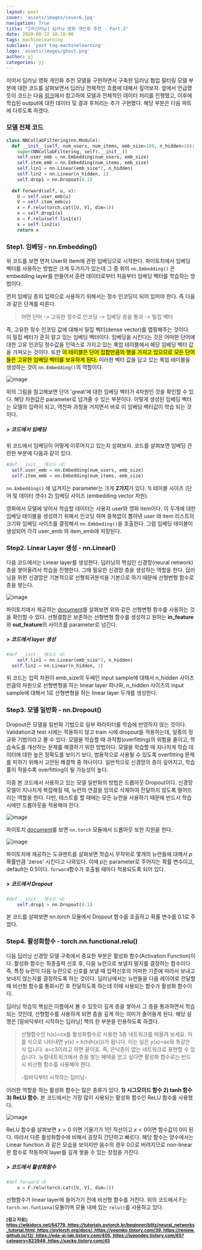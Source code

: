 ```yaml
---
layout: post
cover: 'assets/images/cover6.jpg'
navigation: True
title: "[머신러닝] 딥러닝 영화 개인화 추천 - Part.2" 
date: 2020-08-22 10:18:00
tags: machinelearning
subclass: 'post tag-machinelearning'
logo: 'assets/images/ghost.png'
author: yj
categories: yj
---
```



이어서 딥러닝 영화 개인화 추천 모델을 구현하면서 구축한 딥러닝 협업 필터링 모델 부분에 대한 코드를 살펴보면서 딥러닝 전체적인 흐름에 대해서 짚어보자. 앞에서 언급했듯이 코드는 다음 [링크](https://jyoondev.tistory.com/65?category=823946)에서 참고하여 모델과 전체적인 데이터 처리를 진행했고, 이후에 학습된 output에 대한 데이터 및 결과 후처리는 추가 구현했다. 해당 부분은 다음 파트에 다루도록 하겠다. 



### 모델 전체 코드 

```python
class NNCollabFiltering(nn.Module):
  def __init__(self, num_users, num_items, emb_size=100, n_hidden=10):
    super(NNCollabFiltering, self).__init__()
    self.user_emb = nn.Embedding(num_users, emb_size)
    self.item_emb = nn.Embedding(num_items, emb_size)
    self.lin1 = nn.Linear(emb_size*2, n_hidden)
    self.lin2 = nn.Linear(n_hidden, 1)
    self.drop1 = nn.Dropout(0.1)
    
  def forward(self, u, v):
    U = self.user_emb(u)
    V = self.item_emb(v)
    x = F.relu(torch.cat([U, V], dim=1))
    x = self.drop1(x)
    x = F.relu(self.lin1(x))
    x = self.lin2(x)
    return x
```





### Step1. 임베딩 - nn.Embedding() 

위 코드를 보면 먼저 User와 Item에 관한 임베딩으로 시작한다. 파이토치에서 임베딩 벡터를 사용하는 방법은 크게 두가지가 있는데 그 중 위의 `nn.Embedding()` 은 embedding layer를 만들어서 훈련 데이터로부터 처음부터 임베딩 벡터를 학습하는 방법이다. 

먼저 임베딩 층의 입력으로 사용하기 위해서는 정수 인코딩이 되어 있어야 한다. 즉 다음과 같은 단계를 따른다. 

> 어떤 단어 -> 고유한 정수로 인코딩 -> 임베딩 층을 통과 -> 밀집 벡터 

즉, 고유한 정수 인코딩 값에 대해서 밀집 벡터(dense vector)를 맵핑해주는 것이다. 이 밀집 베터가 흔히 알고 있는 임베딩 벡터이다. 임베딩을 시킨다는 것은 어떠한 단어에 대한 고유 인코딩 정수값을 인덱스로 가지고 있는 룩업 테이블에서 해당 임베딩 벡터 값을 가져오는 것이다. 또한 <mark>이 테이블은 단어 집합만큼의 행을 가지고 있으므로 모든 단어들은 고유한 임베딩 벡터를 보유하게 된다.</mark> 이러한 벡터 값을 담고 있는 룩업 테이블을 생성하는 것이 `nn.Embedding()`의 역할이다.

![image](https://user-images.githubusercontent.com/63405904/110482824-6bad5d80-812c-11eb-9da2-750e1946c80b.png)

위의 그림을 참고해보면 단어 'great'에 대한 임베딩 벡터가 4차원인 것을 확인할 수 있다. 해당 차원값은 parameter로 넘겨줄 수 있는 부분이다. 이렇게 생성된 임베딩 벡터는 모델의 입력이 되고, 역전파 과정을 거치면서 바로 이 임베딩 벡터값이 학습 되는 것이다. 

##### > 코드에서 임베딩

위 코드에서 임베딩이 어떻게 이루어지고 있는지 살펴보자. 코드를 살펴보면 임베딩 관련한 부분에 다음과 같이 있다. 

```python
#def __init__ 메소드 내: 
  self.user_emb = nn.Embedding(num_users, emb_size)
  self.item_emb = nn.Embedding(num_items, emb_size)
```

`nn.Embedding()` 에 넘겨지는 parameter는 크게 **2가지**가 있다. 1) 테이블 사이즈 (단어 및 데이터 갯수) 2) 임베딩 사이즈 (embedding vector  차원).

영화에서 모델에 넣어서 학습할 데이터는 사용자 user와 영화 item이다. 이 두개에 대한 임베딩 테이블을 생성하기 위해서 인코딩 하며 중복없이 뽑아낸 user 와 item 리스트의 크기와 임베딩 사이즈를 결정해서 `nn.Embbeding()`을 호출한다. 그럼 임베딩 테이블이 생성되어 각각 user_emb 와 item_emb에 저장된다. 





### Step2. Linear Layer 생성 - nn.Linear()

다음 코드에서는 Linear layer를 생성한다. 딥러닝의 핵심인 신경망(neural network) 층을 쌓아올려서 학습을 진행한다. 그때 필요한 신경망 층을 생성하는 역할을 한다. 딥러닝을 위한 신경망은 기본적으로 선형회귀분석을 기본으로 하기 때문에 선형변형 함수로 층을 쌓는다. 

![image](https://user-images.githubusercontent.com/63405904/110482886-7d8f0080-812c-11eb-9b12-6c65a734be69.png)

파이토치에서 제공하는 [document](https://pytorch.org/docs/stable/nn.html#linear-layers)를 살펴보면 위와 같은 선형변형 함수를 사용하는 것을 확인할 수 있다. 선형결합은 보존하는 선형변형 함수를 생성하고 원하는 **in_feature**와 **out_feature**의 사이즈를 parameter로 넘긴다. 

##### > 코드에서 layer 생성

```python
#def __init__ 메소드 내:
	self.lin1 = nn.Linear(emb_size*2, n_hidden)
  self.lin2 = nn.Linear(n_hidden, 1)
```

위 코드는 입력 차원이 emb_size의 두배인 input sample에 대해서 n_hidden 사이즈 만큼의 차원으로 선형변형을 하는 linear layer 하나와, n_hidden 사이즈의 input sample에 대해서 1로 선형변형을 하는 linear layer 두개를 생성한다. 





### Step3. 모델 일반화 - nn.Dropout()

Dropout은 모델을 일반화 기법으로 일부 파라미터를 학습에 반영하지 않는 것이다. Validation과 test 시에는 적용하지 않고 train 시에 dropout을 적용하는데, 일종의 정규화 기법이라고 볼 수 있다. 모델을 학습할 때 과적합(overfitting)의 위험을 줄이고, 학습속도를 개선하는 문제를 해결하기 위한 방법이다. 모델을 학습할 때 지나치게 학습 데이터에 대한 높은 정확도를 보이기 보다, 범용적으로 사용될 수 있도록 overfitting 문제를 피하기 위해서 고안된 해결책 중 하나이다. 일반적으로 신경망의 층이 깊어지고, 학습률이 작을수록 overfitting이 될 가능성이 높다. 

이중 본 코드에서 사용하고 있는 모델 일반화의 방법은 드롭아웃 Dropout이다. 신경망 모델이 지나치게 복잡해질 때, 뉴런의 연결을 임의로 삭제하여 전달하지 않도록 떨어뜨리는 역할을 한다. 다만, 테스트를 할 때에는 모든 뉴런을 사용하기 때문에 반드시 학습시에만 드롭아웃을 적용해야 한다. 

![image](https://user-images.githubusercontent.com/63405904/110482706-47ea1780-812c-11eb-9908-5686512aae8c.png)

파이토치 [document](https://pytorch.org/docs/stable/generated/torch.nn.Dropout.html#torch.nn.Dropout)를 보면 `nn.torch` 모듈에서 드롭아웃 또한 지원을 한다. 

![image](https://user-images.githubusercontent.com/63405904/110482789-5fc19b80-812c-11eb-960c-8f7da3b2597f.png)

파이토치에 제공하는 도큐멘트를 살펴보면 학습시 무작위로 몇개의 뉴런들에 대해서 *p* 확률만큼  'zeros' 시킨다고 나와있다. 이때 *p*는 parameter로 주어지는 확률 변수이고, default는 0.5이다. `forward`함수가 호출될 때마다 적용되도록 되어 있다. 

##### > 코드에서 Dropout

```python
#def __init__ 메소드 내:
	self.drop1 = nn.Dropout(0.1)
```

본 코드를 살펴보면 nn.torch 모둘에서 Dropout 함수를 호출하고 확률 변수를 0.1로 주었다. 





### Step4. 활성화함수 - torch.nn.functional.relu()

다음 딥러닝 신경망 모델 구축에서 중요한 부분은 활성화 함수(Activation Function)이다. 활성화 함수는 최종출력 신호 후, 다음 뉴런으로 보낼지 말지를 결정하는 함수이다. 즉, 특정 뉴런이 다음 뉴런으로 신호를 보낼 때 입력신호의 어떠한 기준에 따라서 보내고 보내지 않는지를 결정하도록 하는 것이다. 딥러닝에서는 뉴런들을 다음 레이어로 전달할 때 비선형 함수를 통화시킨 후 전달하도록 하는데 이때 사용되는 함수가 활성화 함수이다. 

딥러닝 학습의 핵심은 이름에서 볼 수 있듯이 깊게 층을 쌓아서 그 층을 통과하면서 학습되는 것인데, 선형함수를 사용하게 되면 층을 깊게 하는 의미가 줄어들게 된다. 해당 설명은 [밑바닥부터 시작하는 딥러닝] 책의 한 부분을 인용하도록 하겠다. 

> 선형합수인 h(x)=cx를 활성화함수로 사용한 3층 네트워크를 떠올려 보세요. 이를 식으로 나타내면 y(x) = h(h(h(x)))가 됩니다. 이는 실은 y(x)=ax와 똑같은 식 입니다. a=c3이라고 하면 끝이죠. 즉, 은닉층이 없는 네트워크로 표현할 수 있습니다. 뉴럴네트워크에서 층을 쌓는 혜택을 얻고 싶다면 활성화 함수로는 반드시 비선형 함수를 사용해야 한다. 
>
> -밑바닥부터 시작하는 딥러닝-

이러한 역할을 하는 활성화 함수는 많은 종류가 있다. **1) 시그모이드 함수 2) tanh 함수 3) ReLU 함수.**  본 코드에서는 가장 많이 사용되는 활성화 함수인 ReLU 함수를 사용했다. 

![image](https://user-images.githubusercontent.com/63405904/110482937-8b448600-812c-11eb-9672-04dc7c7e5928.png)

ReLU 함수를 살펴보면 $x > 0$ 이면 기울기가 1인 직선이고 $x < 0$이면 함수값이 0이 된다. 따라서 다른 활성화함수에 비해서 굉장히 간단하고 빠르다. 해당 함수는 양수에서는 Linear function 과 같은 모습을 보이지만 음수의 경우 0으로 버려지므로 non-linear 한 함수로 작동하여 layer를 깊게 쌓을 수 있는 장점을 가진다. 

##### > 코드에서 활성화함수

```python
#def forward 내
	x = F.relu(torch.cat([U, V], dim=1))
```

선형함수가 linear layer에 들어가기 전에 비선형 함수를 거친다. 위의 코드에서 F는 `torch.nn.funtional`모듈이며 모듈 내에 있는 `relu()`를 사용하고 있다. 













**<small> [참고 자료]: https://wikidocs.net/64779, https://tutorials.pytorch.kr/beginner/blitz/neural_networks_tutorial.html, https://pytorch.org/docs/, https://yeomko.tistory.com/39, https://reniew.github.io/12/, https://eda-ai-lab.tistory.com/405, https://jyoondev.tistory.com/65?category=823946, https://sacko.tistory.com/45</small>**



